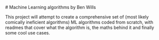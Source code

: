 # Machine Learning algorithms by Ben Wills

This project will attempt to create a comprehensive set of (most likely comically ineficient algorithms) ML algorithms coded from scratch, with readmes that cover what the algorithm is, the maths behind it and finally some cool use cases.
